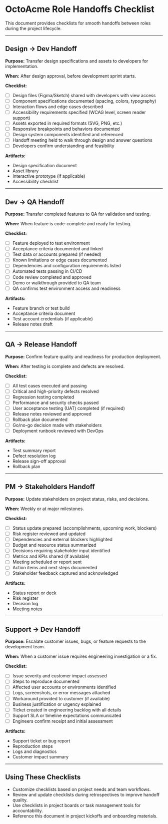 # OctoAcme Role Handoffs Checklist

This document provides checklists for smooth handoffs between roles during the project lifecycle.

---

## Design → Dev Handoff

**Purpose:** Transfer design specifications and assets to developers for implementation.

**When:** After design approval, before development sprint starts.

**Checklist:**
- [ ] Design files (Figma/Sketch) shared with developers with view access
- [ ] Component specifications documented (spacing, colors, typography)
- [ ] Interaction flows and edge cases described
- [ ] Accessibility requirements specified (WCAG level, screen reader support)
- [ ] Assets exported in required formats (SVG, PNG, etc.)
- [ ] Responsive breakpoints and behaviors documented
- [ ] Design system components identified and referenced
- [ ] Handoff meeting held to walk through design and answer questions
- [ ] Developers confirm understanding and feasibility

**Artifacts:**
- Design specification document
- Asset library
- Interactive prototype (if applicable)
- Accessibility checklist

---

## Dev → QA Handoff

**Purpose:** Transfer completed features to QA for validation and testing.

**When:** When feature is code-complete and ready for testing.

**Checklist:**
- [ ] Feature deployed to test environment
- [ ] Acceptance criteria documented and linked
- [ ] Test data or accounts prepared (if needed)
- [ ] Known limitations or edge cases documented
- [ ] Dependencies and configuration requirements listed
- [ ] Automated tests passing in CI/CD
- [ ] Code review completed and approved
- [ ] Demo or walkthrough provided to QA team
- [ ] QA confirms test environment access and readiness

**Artifacts:**
- Feature branch or test build
- Acceptance criteria document
- Test account credentials (if applicable)
- Release notes draft

---

## QA → Release Handoff

**Purpose:** Confirm feature quality and readiness for production deployment.

**When:** After testing is complete and defects are resolved.

**Checklist:**
- [ ] All test cases executed and passing
- [ ] Critical and high-priority defects resolved
- [ ] Regression testing completed
- [ ] Performance and security checks passed
- [ ] User acceptance testing (UAT) completed (if required)
- [ ] Release notes reviewed and approved
- [ ] Rollback plan documented
- [ ] Go/no-go decision made with stakeholders
- [ ] Deployment runbook reviewed with DevOps

**Artifacts:**
- Test summary report
- Defect resolution log
- Release sign-off approval
- Rollback plan

---

## PM → Stakeholders Handoff

**Purpose:** Update stakeholders on project status, risks, and decisions.

**When:** Weekly or at major milestones.

**Checklist:**
- [ ] Status update prepared (accomplishments, upcoming work, blockers)
- [ ] Risk register reviewed and updated
- [ ] Dependencies and external blockers highlighted
- [ ] Budget and resource status summarized
- [ ] Decisions requiring stakeholder input identified
- [ ] Metrics and KPIs shared (if available)
- [ ] Meeting scheduled or report sent
- [ ] Action items and next steps documented
- [ ] Stakeholder feedback captured and acknowledged

**Artifacts:**
- Status report or deck
- Risk register
- Decision log
- Meeting notes

---

## Support → Dev Handoff

**Purpose:** Escalate customer issues, bugs, or feature requests to the development team.

**When:** When a customer issue requires engineering investigation or a fix.

**Checklist:**
- [ ] Issue severity and customer impact assessed
- [ ] Steps to reproduce documented
- [ ] Affected user accounts or environments identified
- [ ] Logs, screenshots, or error messages attached
- [ ] Workaround provided to customer (if available)
- [ ] Business justification or urgency explained
- [ ] Ticket created in engineering backlog with all details
- [ ] Support SLA or timeline expectations communicated
- [ ] Engineers confirm receipt and initial assessment

**Artifacts:**
- Support ticket or bug report
- Reproduction steps
- Logs and diagnostics
- Customer impact summary

---

## Using These Checklists

- Customize checklists based on project needs and team workflows.
- Review and update checklists during retrospectives to improve handoff quality.
- Use checklists in project boards or task management tools for accountability.
- Reference this document in project kickoffs and onboarding materials.

